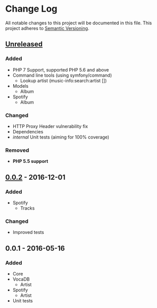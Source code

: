 # Change Log
All notable changes to this project will be documented in this file.
This project adheres to [Semantic Versioning](http://semver.org/).

## [Unreleased]
### Added
- PHP 7 Support, supported PHP 5.6 and above
- Command line tools (using symfony/command)
    - Lookup artist (music-info:search:artist <name> [<service>])
- Models
    - Album
- Spotify
	- Album

### Changed
- HTTP Proxy Header vulnerability fix
- Dependencies
- _internal_ Unit tests (aiming for 100% coverage)

### Removed
- **PHP 5.5 support**

## [0.0.2] - 2016-12-01
### Added
- Spotify
	- Tracks

### Changed
- Improved tests

## 0.0.1 - 2016-05-16
### Added
- Core
- VocaDB
	- Artist
- Spotify
	- Artist
- Unit tests

[Unreleased]: https://github.com/PBXg33k/php-music-info/compare/v0.0.2...HEAD
[0.0.2]: https://github.com/PBXg33k/php-music-info/compare/v0.0.1...v0.0.2
